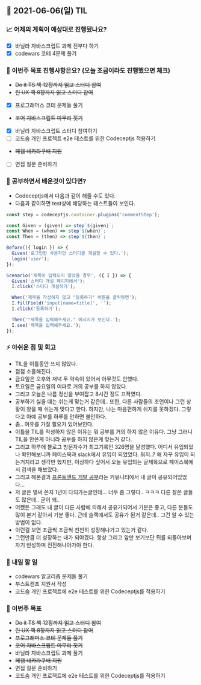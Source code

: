 ## 📆 2021-06-06(일) TIL

### 📈 어제의 계획이 예상대로 진행됐나요?
- [x] 바닐라 자바스크립트 과제 전부다 하기
- [x] codewars 코테 4문제 풀기

### 🦄 이번주 목표 진행사항은요? (오늘 조금이라도 진행했으면 체크)
- ~~Do it TS 책 12장까지 읽고 스터디 참여~~
- ~~린 UX 책 8장까지 읽고 스터디 참여~~
- [x] 프로그래머스 코테 문제들 풀기
- ~~코어 자바스크립트 마무리 짓기~~
- [x] 바닐라 자바스크립트 스터디 참여하기
- [ ] 코드숨 개인 프로젝트 e2e 테스트를 위한 Codeceptjs 적용하기
- ~~페캠 네카라쿠배 지원~~
- [ ] 면접 질문 준비하기

### 🤔 공부하면서 배운것이 있다면?
- Codeceptjs에서 다음과 같이 해줄 수도 있다.
- 다음과 같이하면 test상에 해당하는 테스트들이 보인다.

```js
const step = codeceptjs.container.plugins('commentStep');

const Given = (given) => step`${given}`;
const When = (when) => step`${when}`;
const Then = (then) => step`${then}`;

Before(({ login }) => {
  Given('로그인한 사용자만 스터디를 개설할 수 있다.');
  login('user');
});

Scenario('제목이 입력되지 않았을 경우', ({ I }) => {
  Given('스터디 개설 페이지에서');
  I.click('스터디 개설하기');

  When('제목을 작성하지 않고 "등록하기" 버튼을 클릭하면');
  I.fillField('input[name=title]', '');
  I.click('등록하기');

  Then('"제목을 입력해주세요." 메시지가 보인다.');
  I.see('제목을 입력해주세요.');
});
```

### ⚡ 아쉬운 점 및 회고
- TIL을 이틀동안 쓰지 않았다.
- 점점 소홀해진다.
- 금요일은 오후와 저녁 두 약속이 있어서 아무것도 안했다.
- 토요일은 금요일의 여파로 거의 공부를 하지 않았다.
- 그리고 오늘은 나름 정신을 부여잡고 8시간 정도 끄젹였다.
- 공부하기 싫을 떄는 쉬는게 맞는거 같은데.. 또한, 다른 사람들의 조언이나 그런 상황이 왔을 때 쉬는게 맞다고 한다. 하지만, 나는 마음편하게 쉬지를 못하겠다. 그렇다고 아예 공부를 하루를 안하면 불안하다.
- 좀.. 여유를 가질 필요가 있어보인다.
- 이틀을 TIL를 작성하지 않은 이유는 뭐 공부를 거의 하지 않은 이유다. 그냥 그러니 TIL을 안쓴게 아니라 공부를 하지 않은게 맞는거 같다.
- 그리고 하루에 블로그 방문자수가 최고기록인 326명을 달성했다. 어디서 유입되었나 확인해보니까 페이스북과 slack에서 유입이 되었었다. 뭐지..? 왜 자꾸 유입이 되는거지라고 생각만 했지만, 이상하다 싶어서 오늘 유입되는 글제목으로 페이스북에서 검색을 해보았다.
- 그리고 해본결과 [프론트앤드 개발 공부](https://www.facebook.com/frontendstudy)라는 커뮤니티에서 내 글이 공유되어있었다...
- 저 글은 벌써 쓴지 1년이 다되가는글인데... 너무 좀 그렇다.. ㅋㅋㅋ 다른 잘쓴 글들도 많은데.. 굳이 왜..
- 어쨌든 그래도 내 글이 다른 사람에 의해서 공유가되어서 기분은 좋고, 다른 분들도 많이 본거 같아서 기분 좋다. 근데 슬랙에서도 공유가 된거 같은데.. 그건 알 수 있는 방법이 없다.
- 이런걸 보면 조금씩 조금씩 천천히 성장해나가고 있는거 같다.
- 그런만큼 더 성장하는 내가 되야겠다. 항상 그리고 앞만 보기보단 뒤를 되돌아보며 자기 반성하며 전진해나아가야 한다.

### 🚀 내일 할 일
- codewars 알고리즘 문제들 풀기
- 부스트캠프 지원서 작성
- 코드숨 개인 프로젝트에 e2e 테스트를 위한 Codeceptjs를 적용하기

### 🎯 이번주 목표
- ~~Do it TS 책 12장까지 읽고 스터디 참여~~
- ~~린 UX 책 8장까지 읽고 스터디 참여~~
- ~~프로그래머스 코테 문제들 풀기~~
- ~~코어 자바스크립트 마무리 짓기~~
- 바닐라 자바스크립트 과제 풀기
- ~~페캠 네카라쿠배 지원~~
- 면접 질문 준비하기
- 코드숨 개인 프로젝트에 e2e 테스트를 위한 Codeceptjs를 적용하기
